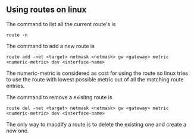 ## Using routes on linux

The command to list all the current route's is 

```
route -n
```

The command to add a new route is 

```
route add -net <target> netmask <netmask> gw <gateway> metric <numeric-metric> dev <interface-name>
```

The numeric-metric is considered as cost for using the route so linux tries to use the route with lowest possible metric out of all the matching route entries.

The command to remove a exisitng route is 

```
route del -net <target> netmask <netmask> gw <gateway> metric <numeric-metric> dev <interface-name>
```

The only way to maodify a route is to delete the existing one and create a new one.
